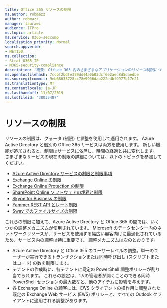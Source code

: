 ```yaml
---
title: Office 365 リソースの制限
ms.author: robmazz
author: robmazz
manager: laurawi
audience: ITPro
ms.topic: article
ms.service: O365-seccomp
localization_priority: Normal
search.appverid:
- MET150
ms.collection:
- Strat_O365_IP
- M365-security-compliance
description: '概要: Office 365 内のさまざまなアプリケーションのリソース制限についての情報。'
ms.openlocfilehash: 7ccbf2bdfe359dd44a0b03dcf6e2aed8d5daedbe
ms.sourcegitcommit: 9eb68633728cc78e9906dab222edbf9977b17e21
ms.translationtype: MT
ms.contentlocale: ja-JP
ms.lasthandoff: 11/07/2019
ms.locfileid: "38035487"
---
```

# <a name="resource-limits"></a>リソースの制限

リソースの制限は、クォータ (制限) と調整を使用して適用されます。 Azure Active Directory と個別の Office 365 サービスは両方を使用します。 新しい機能が追加されると、制限はサービスに依存し、時間の経過と共に変化します。 さまざまなサービスの現在の制限の詳細については、以下のトピックを参照してください。

- [Azure Active Directory サービスの制限と制限事項](https://msdn.microsoft.com/library/azure/dn764971.aspx)
- [Exchange Online の制限](https://technet.microsoft.com/library/exchange-online-limits.aspx)
- [Exchange Online Protection の制限](https://technet.microsoft.com/library/exchange-online-protection-limits.aspx)
- [SharePoint Online ソフトウェアの境界と制限](https://support.office.com/article/SharePoint-Online-software-boundaries-and-limits-8F34FF47-B749-408B-ABC0-B605E1F6D498)
- [Skype for Business の制限](https://technet.microsoft.com/library/skype-for-business-online-limits.aspx)
- [Yammer REST API とレート制限](https://developer.yammer.com/docs/rest-api-rate-limits)
- [Sway でのファイルサイズの制限](https://support.office.com/article/File-size-limits-in-Sway-4db21bc6-b42b-499f-9272-66e089db109f)

これらの制限に加えて、Azure Active Directory と Office 365 の間では、いくつかの調整メカニズムが使用されています。 Microsoft のデータセンター内のネットワークリソースが、サービスを使用する幅広い顧客向けに最適化されているため、サービス内の調整は特に重要です。 調整メカニズムは次のとおりです。

- Azure Active Directory と Office 365 のユーザーレベルの調整。単一のユーザーが実行できるトランザクションまたは同時呼び出し (スクリプトまたはコード) の数を制限します。
- テナントの作成時に、各テナントに既定の PowerShell 調整ポリシーが割り当てられます。 これらの設定は、1人の管理者が開くことのできる同時 PowerShell セッションの最大数など、他のアイテムに影響を与えます。
- 各 Exchange Online の顧客には、EWS クライアントの操作用に調整された既定の Exchange Web サービス (EWS) ポリシーと、すべての Outlook クライアントに適用される調整があります。
